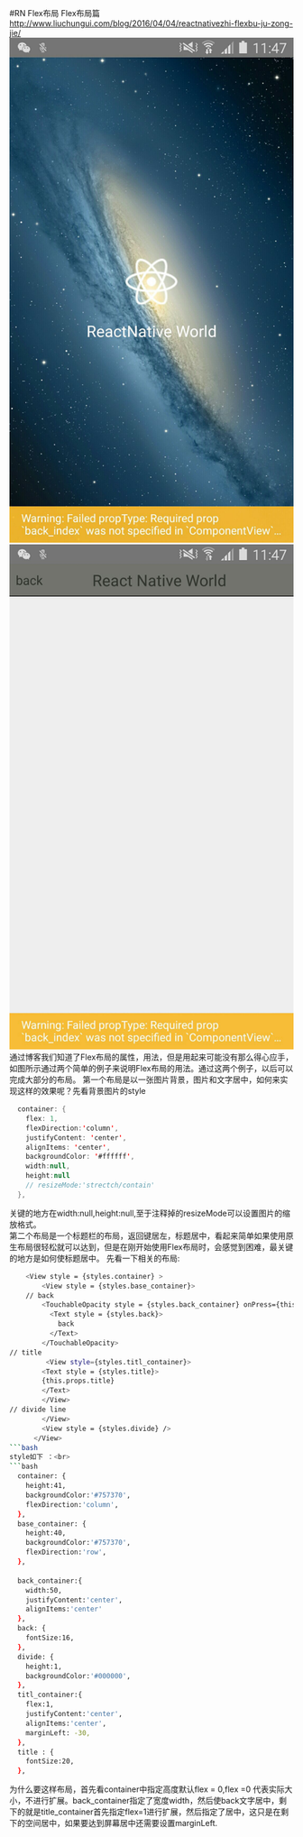 #RN Flex布局
Flex布局篇 http://www.liuchungui.com/blog/2016/04/04/reactnativezhi-flexbu-ju-zong-jie/<br>
![](https://github.com/MerlinYu/blog/blob/master/blog_file/react/flex_1.jpg)
![](https://github.com/MerlinYu/blog/blob/master/blog_file/react/flex_2.jpg)<br>
通过博客我们知道了Flex布局的属性，用法，但是用起来可能没有那么得心应手，如图所示通过两个简单的例子来说明Flex布局的用法。通过这两个例子，以后可以完成大部分的布局。
第一个布局是以一张图片背景，图片和文字居中，如何来实现这样的效果呢？先看背景图片的style<br>
```java
  container: {
    flex: 1,
    flexDirection:'column',
    justifyContent: 'center',
    alignItems: 'center',
    backgroundColor: '#ffffff',
    width:null,
    height:null
    // resizeMode:'strectch/contain'
  },
```
关键的地方在width:null,height:null,至于注释掉的resizeMode可以设置图片的缩放格式。<br>
第二个布局是一个标题栏的布局，返回键居左，标题居中，看起来简单如果使用原生布局很轻松就可以达到，但是在刚开始使用Flex布局时，会感觉到困难，最关键的地方是如何使标题居中。
先看一下相关的布局:<br>
```bash
    <View style = {styles.container} >
        <View style = {styles.base_container}>
    // back
        <TouchableOpacity style = {styles.back_container} onPress={this.props.onBack}>
          <Text style = {styles.back}>
            back
          </Text>
        </TouchableOpacity>
// title
         <View style={styles.titl_container}>
        <Text style = {styles.title}>
        {this.props.title}
        </Text>
        </View>
// divide line
        </View>
        <View style = {styles.divide} />
      </View>
```bash
style如下 ：<br>
```bash
  container: {
    height:41,
    backgroundColor:'#757370',
    flexDirection:'column',
  },
  base_container: {
    height:40,
    backgroundColor:'#757370',
    flexDirection:'row',
  },

  back_container:{
    width:50,
    justifyContent:'center',
    alignItems:'center'
  },
  back: {
    fontSize:16,
  },
  divide: {
    height:1,
    backgroundColor:'#000000',
  },
  titl_container:{
    flex:1,
    justifyContent:'center',
    alignItems:'center',
    marginLeft: -30,
  },
  title : {
    fontSize:20,
  },
```
为什么要这样布局，首先看container中指定高度默认flex = 0,flex =0 代表实际大小，不进行扩展。back_container指定了宽度width，然后使back文字居中，剩下的就是title_container首先指定flex=1进行扩展，然后指定了居中，这只是在剩下的空间居中，如果要达到屏幕居中还需要设置marginLeft.
